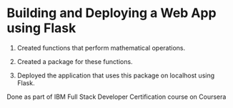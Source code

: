 # Building and Deploying a Web App using Flask
1. Created functions that perform mathematical operations.

2. Created a package for these functions.

3. Deployed the application that uses this package on localhost using Flask.

Done as part of IBM Full Stack Developer Certification course on Coursera

